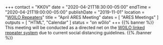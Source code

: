 +++
contact = "KK0V"
date = "2020-04-21T18:30:00-05:00"
endTime = "2020-04-21T19:00:00-05:00"
publishDate = "2019-11-01"
location = "[W0ILO Repeaters](/radios/)"
title = "April ARES Meeting"
dates = [ "ARES Meetings" ]
outputs = [ "HTML", "Calendar" ]
status = "on w0ilo"
+++
{{% banner %}}
This meeting will be conducted as a directed net on the
[W0ILO linked repeater system](/radios/) due to current
social distancing guidelines.
{{% /banner %}}
